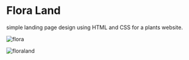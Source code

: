# Flora Land
simple landing page design using HTML and CSS for a plants website.


![flora](https://user-images.githubusercontent.com/85033378/155954137-d9022418-79a2-4e26-b434-f85c60a3f78e.png)

![floraland](https://user-images.githubusercontent.com/85033378/155954171-9b781a2c-92a4-435f-83e8-07d059abf002.gif)
